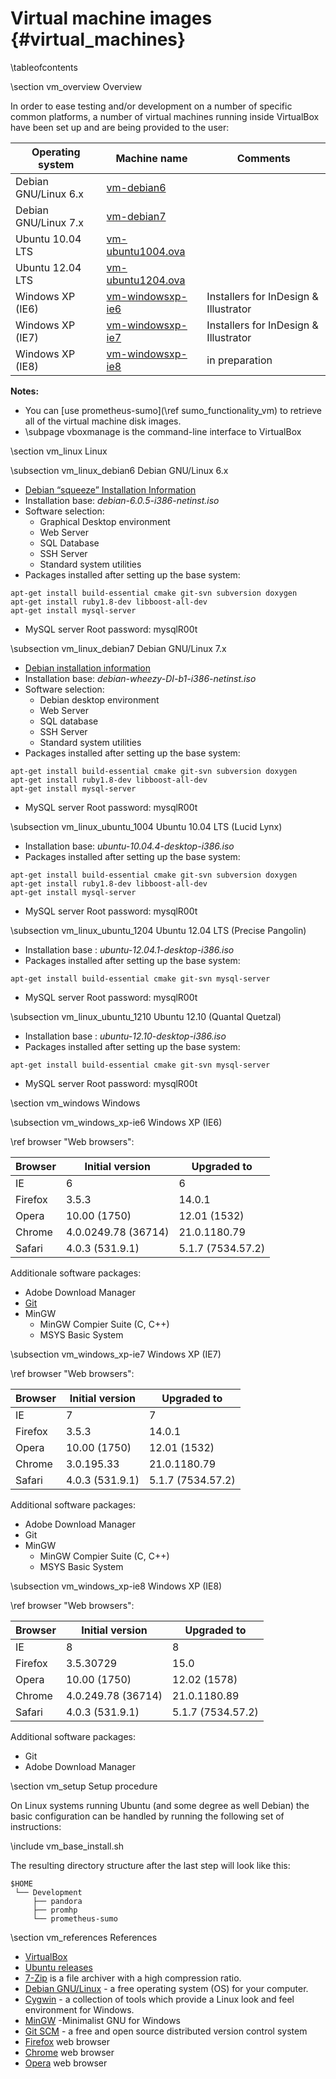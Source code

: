 
Virtual machine images   {#virtual_machines}
======================

\tableofcontents

\section vm_overview Overview

In order to ease testing and/or development on a number of specific common
platforms, a number of virtual machines running inside VirtualBox have been set
up and are being provided to the user:

| Operating system | Machine name  | Comments |
|------------------|---------------|----------|
| Debian GNU/Linux 6.x | [vm-debian6](http://134.95.11.135/virtualbox/vm-debian6.ova) |  |
| Debian GNU/Linux 7.x | [vm-debian7](http://134.95.11.135/virtualbox/vm-debian7.ova) |  |
| Ubuntu 10.04 LTS     | [vm-ubuntu1004.ova](http://134.95.11.135/virtualbox/vm-ubuntu1004.ova) |  |
| Ubuntu 12.04 LTS     | [vm-ubuntu1204.ova](http://134.95.11.135/virtualbox/vm-ubuntu1204.ova) |  |
| Windows XP (IE6) | [vm-windowsxp-ie6](http://134.95.11.135/virtualbox/vm-windowsxp-ie6.ova) | Installers for InDesign & Illustrator |
| Windows XP (IE7) | [vm-windowsxp-ie7](http://134.95.11.135/virtualbox/vm-windowsxp-ie7.ova) | Installers for InDesign & Illustrator |
| Windows XP (IE8) | [vm-windowsxp-ie8](http://134.95.11.135/virtualbox/vm-windowsxp-ie8.ova) | in preparation |

__Notes:__

* You can [use prometheus-sumo](\ref sumo_functionality_vm) to retrieve all of the virtual machine disk images.
* \subpage vboxmanage is the command-line interface to VirtualBox

\section vm_linux Linux

\subsection vm_linux_debian6 Debian GNU/Linux 6.x

  - [Debian “squeeze” Installation Information](http://www.debian.org/releases/squeeze/debian-installer)
  - Installation base: _debian-6.0.5-i386-netinst.iso_
  - Software selection:
    - Graphical Desktop environment
    - Web Server
    - SQL Database
    - SSH Server
    - Standard system utilities
  - Packages installed after setting up the base system:
~~~~
apt-get install build-essential cmake git-svn subversion doxygen
apt-get install ruby1.8-dev libboost-all-dev
apt-get install mysql-server
~~~~
  - MySQL server Root password: mysqlR00t

\subsection vm_linux_debian7 Debian GNU/Linux 7.x

  - [Debian installation information](http://www.debian.org/devel/debian-installer)
  - Installation base: _debian-wheezy-DI-b1-i386-netinst.iso_
  - Software selection:
    - Debian desktop environment
    - Web Server
    - SQL database
    - SSH Server
    - Standard system utilities
  - Packages installed after setting up the base system:
~~~~
apt-get install build-essential cmake git-svn subversion doxygen
apt-get install ruby1.8-dev libboost-all-dev
apt-get install mysql-server
~~~~
  - MySQL server Root password: mysqlR00t

\subsection vm_linux_ubuntu_1004 Ubuntu 10.04 LTS (Lucid Lynx)

  - Installation base: _ubuntu-10.04.4-desktop-i386.iso_
  - Packages installed after setting up the base system:
~~~~
apt-get install build-essential cmake git-svn subversion doxygen
apt-get install ruby1.8-dev libboost-all-dev
apt-get install mysql-server
~~~~
  - MySQL server Root password: mysqlR00t

\subsection vm_linux_ubuntu_1204 Ubuntu 12.04 LTS (Precise Pangolin)

  - Installation base : _ubuntu-12.04.1-desktop-i386.iso_
  - Packages installed after setting up the base system:
~~~~
apt-get install build-essential cmake git-svn mysql-server
~~~~
  - MySQL server Root password: mysqlR00t

\subsection vm_linux_ubuntu_1210 Ubuntu 12.10 (Quantal Quetzal)

  - Installation base : _ubuntu-12.10-desktop-i386.iso_
  - Packages installed after setting up the base system:
~~~~
apt-get install build-essential cmake git-svn mysql-server
~~~~
  - MySQL server Root password: mysqlR00t

\section vm_windows Windows

\subsection vm_windows_xp-ie6 Windows XP (IE6)

\ref browser "Web browsers":

| Browser | Initial version     | Upgraded to       |
|---------|---------------------|-------------------|
| IE      | 6                   | 6                 |
| Firefox | 3.5.3               | 14.0.1            |
| Opera   | 10.00 (1750)        | 12.01 (1532)      |
| Chrome  | 4.0.0249.78 (36714) | 21.0.1180.79      |
| Safari  | 4.0.3 (531.9.1)     | 5.1.7 (7534.57.2) |

Additionale software packages:

  - Adobe Download Manager
  - [Git](http://www.git-scm.com)
  - MinGW
    - MinGW Compier Suite (C, C++)
    - MSYS Basic System

\subsection vm_windows_xp-ie7 Windows XP (IE7)

\ref browser "Web browsers":

| Browser | Initial version     | Upgraded to       |
|---------|---------------------|-------------------|
| IE      | 7                   | 7                 |
| Firefox | 3.5.3               | 14.0.1            |
| Opera   | 10.00 (1750)        | 12.01 (1532)      |
| Chrome  | 3.0.195.33          | 21.0.1180.79      |
| Safari  | 4.0.3 (531.9.1)     | 5.1.7 (7534.57.2) |

Additional software packages:

  - Adobe Download Manager
  - Git
  - MinGW
    - MinGW Compier Suite (C, C++)
    - MSYS Basic System

\subsection vm_windows_xp-ie8 Windows XP (IE8)

\ref browser "Web browsers":

| Browser | Initial version     | Upgraded to       |
|---------|---------------------|-------------------|
| IE      | 8                   | 8                 |
| Firefox | 3.5.30729           | 15.0              |
| Opera   | 10.00 (1750)        | 12.02 (1578)      |
| Chrome  | 4.0.249.78 (36714)  | 21.0.1180.89      |
| Safari  | 4.0.3 (531.9.1)     | 5.1.7 (7534.57.2) |

Additional software packages:

  - Git
  - Adobe Download Manager

\section vm_setup Setup procedure

On Linux systems running Ubuntu (and some degree as well Debian) the basic
configuration can be handled by running the following set of instructions:

\include vm_base_install.sh

The resulting directory structure after the last step will look like this:

~~~~
$HOME
 └── Development
     ├── pandora
     ├── promhp
     └── prometheus-sumo
~~~~

\section vm_references References

  - [VirtualBox](http://www.virtualbox.org)
  - [Ubuntu releases](http://releases.ubuntu.com)
  - [7-Zip](http://www.7-zip.org) is a file archiver with a high compression ratio.
  - [Debian GNU/Linux](http://www.debian.org) - a free operating system (OS) for your computer.
  - [Cygwin](http://cygwin.com) - a collection of tools which provide a Linux look and feel environment for Windows.
  - [MinGW](http://www.mingw.org) -Minimalist GNU for Windows
  - [Git SCM](http://git-scm.com) - a free and open source distributed version control system
  - [Firefox](http://www.mozilla.org/en-US/firefox/new) web browser
  - [Chrome](https://www.google.com/intl/en/chrome/browser) web browser
  - [Opera](http://www.opera.com) web browser
